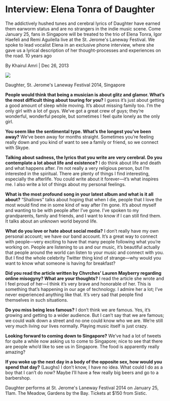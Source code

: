 # Interview: Elena Tonra of Daughter

The addictively hushed tunes and cerebral lyrics of Daughter have earned them earworm status and are no strangers in the indie music scene. Come January 25, fans in Singapore will be treated to the trio of Elena Tonra, Igor Haefeli and Remi Aguilella live at the St. Jerome's Laneway Festival. We spoke to lead vocalist Elena in an exclusive phone interview, where she gave us a lyrical description of her thought-processes and experiences on the road.
10 years ago

By Khairul Amri	\| Dec 26, 2013


<img src="/Images/Eliot Lee Hazel/">

Daughter, St. Jerome's Laneway Festival 2014, Singapore

**People would think that being a musician is about glitz and glamor. What’s the most difficult thing about touring for you?**
I guess it’s just about getting a good amount of sleep while moving. It’s about missing family too. I’m the only girl with a lot of guys. We’ve got a great crew of guys; they’re wonderful, wonderful people, but sometimes I feel quite lonely as the only girl.

**You seem like the sentimental type. What’s the longest you’ve been away?**
We’ve been away for months straight. Sometimes you’re feeling really down and you kind of want to see a family or friend, so we connect with Skype.

**Talking about sadness, the lyrics that you write are very cerebral. Do you contemplate a lot about life and existence?**
I do think about life and death and what happens after. I’m not really a very religious person, but I’m interested in the spiritual. There are plenty of things I find interesting, especially the afterlife. You could write about it forever—it’s what inspires me. I also write a lot of things about my personal feelings.

**What is the most profound song in your latest album and what is it all about?**
“Shallows” talks about hoping that when I die, people that I love the most would find me in some kind of way after I’m gone. It’s about myself and wanting to be with people after I’ve gone. I’ve spoken to my grandparents, family and friends, and I want to know if I can still find them. It talks about an unknown world beyond life.

**What do you love or hate about social media?**
I don’t really have my own personal account; we have our band account. It’s a great way to connect with people—very exciting to have that many people following what you’re working on. People are listening to us and our music, it’s beautiful actually that people around the world can listen to your music and connect with you. But I find the whole celebrity Twitter thing kind of strange—why would you want to know what someone is having for breakfast?

**Did you read the article written by Chvrches’ Lauren Mayberry regarding online misogyny? What are your thoughts?**
I read the article she wrote and I feel proud of her—I think it’s very brave and honorable of her. This is something that’s happening in our age of technology. I admire her a lot; I’ve never experienced anything like that. It’s very sad that people find themselves in such situations.

**Do you miss being less famous?**
I don’t think we are famous. Yes, it’s growing and getting to a wider audience. But I can’t say that we are famous; we could walk down a street and no one could know who we are. We’re still very much living our lives normally. Playing music itself is just crazy.

**Looking forward to coming down to Singapore?**
We’ve had a lot of tweets for quite a while now asking us to come to Singapore; nice to see that there are people who’d like to see us in Singapore. The food is apparently really amazing?

**If you woke up the next day in a body of the opposite sex, how would you spend that day?**
(Laughs) I don’t know, I have no idea. What could I do as a boy that I can’t do now? Maybe I’ll have a few really big beers and go to a barbershop.

Daughter performs at St. Jerome's Laneway Festival 2014 on January 25, 11am. The Meadow, Gardens by the Bay. Tickets at $150 from Sistic.



